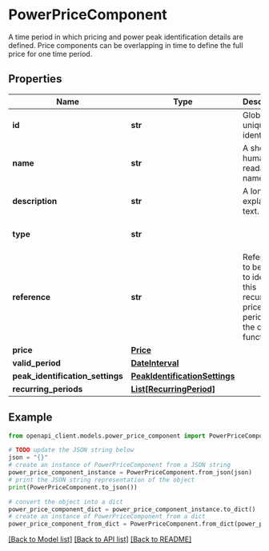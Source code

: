 # PowerPriceComponent

A time period in which pricing and power peak identification details are defined. Price components can be overlapping in time to define the full price for one time period.

## Properties

Name | Type | Description | Notes
------------ | ------------- | ------------- | -------------
**id** | **str** | Globally unique identifier | [optional] 
**name** | **str** | A short human readable name. | [optional] 
**description** | **str** | A longer explanatory text. | [optional] 
**type** | **str** |  | [optional] [default to 'peak']
**reference** | **str** | Reference to be used to identify this recurring price period in the cost function. | [optional] [default to 'main']
**price** | [**Price**](Price.md) |  | [optional] 
**valid_period** | [**DateInterval**](DateInterval.md) |  | [optional] 
**peak_identification_settings** | [**PeakIdentificationSettings**](PeakIdentificationSettings.md) |  | [optional] 
**recurring_periods** | [**List[RecurringPeriod]**](RecurringPeriod.md) |  | [optional] 

## Example

```python
from openapi_client.models.power_price_component import PowerPriceComponent

# TODO update the JSON string below
json = "{}"
# create an instance of PowerPriceComponent from a JSON string
power_price_component_instance = PowerPriceComponent.from_json(json)
# print the JSON string representation of the object
print(PowerPriceComponent.to_json())

# convert the object into a dict
power_price_component_dict = power_price_component_instance.to_dict()
# create an instance of PowerPriceComponent from a dict
power_price_component_from_dict = PowerPriceComponent.from_dict(power_price_component_dict)
```
[[Back to Model list]](../README.md#documentation-for-models) [[Back to API list]](../README.md#documentation-for-api-endpoints) [[Back to README]](../README.md)


